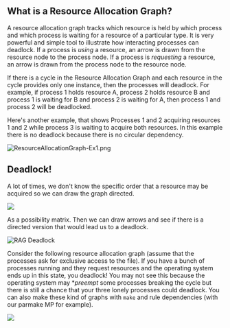 ## What is a Resource Allocation Graph?
A resource allocation graph tracks which resource is held by which process and which process is waiting for a resource of a particular type. It is very powerful and simple tool to illustrate how interacting  processes can deadlock. If a process is _using_ a resource, an arrow is drawn from the resource node to the process node. If a process is _requesting_ a resource, an arrow is drawn from the process node to the resource node.


If there is a cycle in the Resource Allocation Graph and each resource in the cycle provides only one instance, then the processes will deadlock. For example, if process 1 holds resource A, process 2 holds resource B and process 1 is waiting for B and process 2 is waiting for A, then process 1 and process 2 will be deadlocked.

Here's another example, that shows Processes 1 and 2 acquiring resources 1 and 2 while process 3 is waiting to acquire both resources. In this example there is no deadlock because there is no circular dependency.

![ResourceAllocationGraph-Ex1.png](https://raw.githubusercontent.com/wiki/angrave/SystemProgramming/ResourceAllocationGraph-Ex1.png)


## Deadlock!

A lot of times, we don't know the specific order that a resource may be acquired so we can draw the graph directed.

![](http://i.imgur.com/V16FfnX.png)

As a possibility matrix. Then we can draw arrows and see if there is a directed version that would lead us to a deadlock.

![RAG Deadlock](http://i.imgur.com/6duq0PD.png)

Consider the following resource allocation graph (assume that the processes ask for exclusive access to the file). If you have a bunch of processes running and they request resources and the operating system ends up in this state, you deadlock! You may not see this because the operating system may **preempt* some processes breaking the cycle but there is still a chance that your three lonely processes could deadlock. You can also make these kind of graphs with `make` and rule dependencies (with our parmake MP for example).

![](http://cs241.cs.illinois.edu/images/ColorfulDeadlock.svg)
